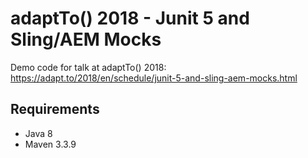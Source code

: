adaptTo() 2018 - Junit 5 and Sling/AEM Mocks
============================================

Demo code for talk at adaptTo() 2018:<br/>
https://adapt.to/2018/en/schedule/junit-5-and-sling-aem-mocks.html


Requirements
------------

* Java 8
* Maven 3.3.9
